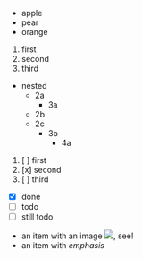 - apple
- pear
- orange

1. first
2. second
3. third

- nested
  - 2a
    - 3a
  - 2b
  - 2c
    - 3b
      - 4a

1. [ ] first
2. [x] second
3. [ ] third

- [x] done
- [ ] todo
- [ ] still todo

- an item with an image ![](image.png), see!
- an item with _emphasis_
